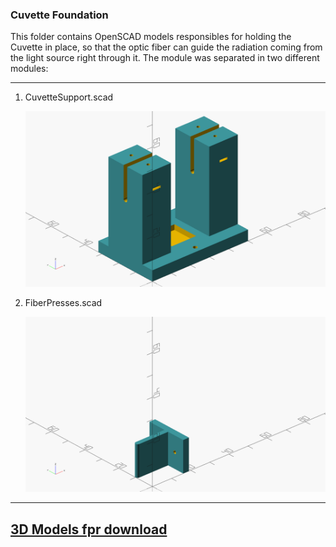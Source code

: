 ### Cuvette Foundation

  This folder contains OpenSCAD models responsibles for holding the Cuvette in place, so that the optic fiber can guide the radiation coming from the light source right through it. The module was separated in two different modules:

---
1. CuvetteSupport.scad

    ![Image](./CuvetteSupport.png)
    
2. FiberPresses.scad

    ![Image](./FiberPresser.png)
---

## [3D Models fpr download](https://www.thingiverse.com/thing:6009786)
